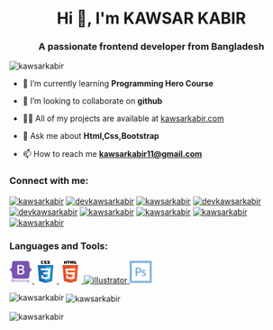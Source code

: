  <h1 align="center">Hi 👋, I'm KAWSAR KABIR</h1>
<h3 align="center">A passionate frontend developer from Bangladesh</h3>

<p align="left"> <img src="https://komarev.com/ghpvc/?username=kawsarkabir&label=Profile%20views&color=0e75b6&style=flat" alt="kawsarkabir" /> </p>

- 🌱 I’m currently learning **Programming Hero Course**

- 👯 I’m looking to collaborate on **github**

- 👨‍💻 All of my projects are available at [kawsarkabir.com](kawsarkabir.com)

- 💬 Ask me about **Html,Css,Bootstrap**

- 📫 How to reach me **kawsarkabir11@gmail.com**

<h3 align="left">Connect with me:</h3>
<p align="left">
<a href="https://codepen.io/kawsarkabir" target="blank"><img align="center" src="https://raw.githubusercontent.com/rahuldkjain/github-profile-readme-generator/master/src/images/icons/Social/codepen.svg" alt="kawsarkabir" height="30" width="40" /></a>
<a href="https://twitter.com/devkawsarkabir" target="blank"><img align="center" src="https://raw.githubusercontent.com/rahuldkjain/github-profile-readme-generator/master/src/images/icons/Social/twitter.svg" alt="devkawsarkabir" height="30" width="40" /></a>
<a href="https://linkedin.com/in/kawsarkabir" target="blank"><img align="center" src="https://raw.githubusercontent.com/rahuldkjain/github-profile-readme-generator/master/src/images/icons/Social/linked-in-alt.svg" alt="kawsarkabir" height="30" width="40" /></a>
<a href="https://fb.com/devkawsarkabir" target="blank"><img align="center" src="https://raw.githubusercontent.com/rahuldkjain/github-profile-readme-generator/master/src/images/icons/Social/facebook.svg" alt="devkawsarkabir" height="30" width="40" /></a>
<a href="https://instagram.com/devkawsarkabir" target="blank"><img align="center" src="https://raw.githubusercontent.com/rahuldkjain/github-profile-readme-generator/master/src/images/icons/Social/instagram.svg" alt="devkawsarkabir" height="30" width="40" /></a>
<a href="https://dribbble.com/kawsarkabir" target="blank"><img align="center" src="https://raw.githubusercontent.com/rahuldkjain/github-profile-readme-generator/master/src/images/icons/Social/dribbble.svg" alt="kawsarkabir" height="30" width="40" /></a>
<a href="https://www.behance.net/kawsarkabir" target="blank"><img align="center" src="https://raw.githubusercontent.com/rahuldkjain/github-profile-readme-generator/master/src/images/icons/Social/behance.svg" alt="kawsarkabir" height="30" width="40" /></a>
<a href="https://medium.com/kawsarkabir" target="blank"><img align="center" src="https://raw.githubusercontent.com/rahuldkjain/github-profile-readme-generator/master/src/images/icons/Social/medium.svg" alt="kawsarkabir" height="30" width="40" /></a>
<a href="https://www.youtube.com/c/kawsarkabir" target="blank"><img align="center" src="https://raw.githubusercontent.com/rahuldkjain/github-profile-readme-generator/master/src/images/icons/Social/youtube.svg" alt="kawsarkabir" height="30" width="40" /></a>
</p>

<h3 align="left">Languages and Tools:</h3>
<p align="left"> <a href="https://getbootstrap.com" target="_blank" rel="noreferrer"> <img src="https://raw.githubusercontent.com/devicons/devicon/master/icons/bootstrap/bootstrap-plain-wordmark.svg" alt="bootstrap" width="40" height="40"/> </a> <a href="https://www.w3schools.com/css/" target="_blank" rel="noreferrer"> <img src="https://raw.githubusercontent.com/devicons/devicon/master/icons/css3/css3-original-wordmark.svg" alt="css3" width="40" height="40"/> </a> <a href="https://www.w3.org/html/" target="_blank" rel="noreferrer"> <img src="https://raw.githubusercontent.com/devicons/devicon/master/icons/html5/html5-original-wordmark.svg" alt="html5" width="40" height="40"/> </a> <a href="https://www.adobe.com/in/products/illustrator.html" target="_blank" rel="noreferrer"> <img src="https://www.vectorlogo.zone/logos/adobe_illustrator/adobe_illustrator-icon.svg" alt="illustrator" width="40" height="40"/> </a> <a href="https://www.photoshop.com/en" target="_blank" rel="noreferrer"> <img src="https://raw.githubusercontent.com/devicons/devicon/master/icons/photoshop/photoshop-line.svg" alt="photoshop" width="40" height="40"/> </a> </p>

<p><img align="left" src="https://github-readme-stats.vercel.app/api/top-langs?username=kawsarkabir&show_icons=true&locale=en&layout=compact" alt="kawsarkabir" /></p>

<p>&nbsp;<img align="center" src="https://github-readme-stats.vercel.app/api?username=kawsarkabir&show_icons=true&locale=en" alt="kawsarkabir" /></p>

<p><img align="center" src="https://github-readme-streak-stats.herokuapp.com/?user=kawsarkabir&" alt="kawsarkabir" /></p>
